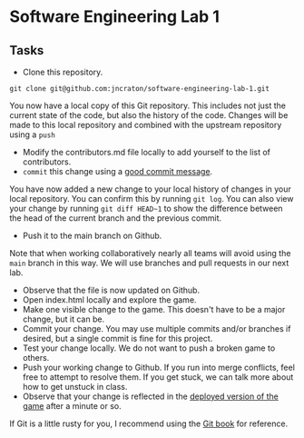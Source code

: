 Software Engineering Lab 1
==========================

Tasks
-----

- Clone this repository.

```
git clone git@github.com:jncraton/software-engineering-lab-1.git
```

You now have a local copy of this Git repository. This includes not just the current state of the code, but also the history of the code. Changes will be made to this local repository and combined with the upstream repository using a `push`

- Modify the contributors.md file locally to add yourself to the list of contributors. 
- `commit` this change using a [good commit message](https://archive.ph/zE4lu).

You have now added a new change to your local history of changes in your local repository. You can confirm this by running `git log`. You can also view your change by running `git diff HEAD~1` to show the difference between the head of the current branch and the previous commit.

- Push it to the main branch on Github.

Note that when working collaboratively nearly all teams will avoid using the `main` branch in this way. We will use branches and pull requests in our next lab.

- Observe that the file is now updated on Github.
- Open index.html locally and explore the game.
- Make one visible change to the game. This doesn't have to be a major change, but it can be.
- Commit your change. You may use multiple commits and/or branches if desired, but a single commit is fine for this project.
- Test your change locally. We do not want to push a broken game to others.
- Push your working change to Github. If you run into merge conflicts, feel free to attempt to resolve them. If you get stuck, we can talk more about how to get unstuck in class.
- Observe that your change is reflected in the [deployed version of the game](https://software-engineering-lab-1.netlify.app/) after a minute or so.

If Git is a little rusty for you, I recommend using the [Git book](https://git-scm.com/book/en/v2) for reference.
